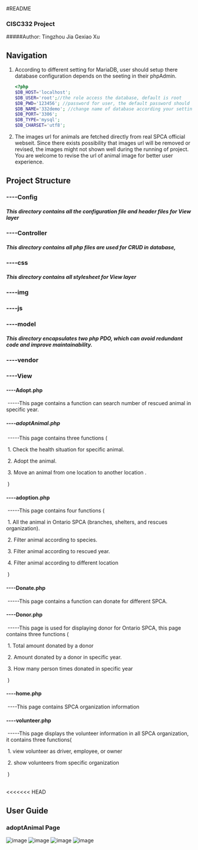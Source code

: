 

#README

### CISC332 Project

#####Author:  Tingzhou Jia     Gexiao Xu



## Navigation

1. According to different setting for MariaDB, user should setup there database configuration depends on the seeting in their phpAdmin. 

   ```php
   <?php
   $DB_HOST='localhost';
   $DB_USER='root';//the role access the database, default is root
   $DB_PWD='123456'; //password for user, the default password should be null here
   $DB_NAME='332demo'; //change name of database according your setting
   $DB_PORT='3306';
   $DB_TYPE='mysql';
   $DB_CHARSET='utf8';
   
   ```

2. The images url for animals are fetched directly from real SPCA official webseit. Since there exists possibility that images url will be removed or revised, the images might not shown well during the running of project. You are welcome to revise the url of animal image for better user experience.

## Project Structure

###	----Config

##### This directory contains all the configuration file and header files for View layer

###	----Controller

##### This directory contains all  php files are used for CRUD in database, 

###	----css

##### This directory contains all stylesheet for View layer 

###   ----img

###   ----js

###   ----model

##### This directory encapsulates two php PDO, which can avoid redundant code and improve maintainability.

###   ----vendor	

###   ----View

####     ----Adopt.php 

​			-----This page contains a function can search number of  rescued animal  in specific year.

#####    ----adoptAnimal.php

​			-----This page contains three functions ( 

​				1. Check the health situation for specific animal.

​				2. Adopt the animal.

​				3. Move an animal from one location to another location . 			

​			)

####     ----adoption.php

​			-----This page contains four functions (

​				1. All the animal in Ontario SPCA (branches, shelters, and rescues organization).

​				2. Filter animal according to species.

​				3. Filter animal according to rescued year.

​				4. Filter animal according to different location

​	)

####     ----Donate.php

​			-----This page contains a function can donate for different SPCA.

####     ----Donor.php

​			-----This page is used for displaying donor for Ontario SPCA, this page contains three functions (

​				  1. Total amount donated by a donor

​				  2. Amount donated by a donor in specific year.

​				 3. How many person times donated in specific year

​		)

####     ----home.php

​			----This page contains SPCA organization information

####     ----volunteer.php

​			-----This page displays the volunteer information in all SPCA organization, it contains three functions(

​					1. view volunteer as driver, employee, or owner

​					2. show volunteers from specific organization 	

​					)

​		
<<<<<<< HEAD

## User Guide

### adoptAnimal Page
![image](https://github.com/TingzhouJia/332demo/tree/master/img/adoptAnimal1.png)
![image](https://github.com/TingzhouJia/332demo/tree/master/img/adoptAnimal2.png)
![image](https://github.com/TingzhouJia/332demo/tree/master/img/adoptAnimal3.png)
![image](https://github.com/TingzhouJia/332demo/tree/master/img/adoptAnimal4.png)
